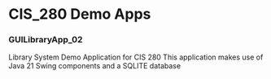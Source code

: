 # CIS_280 Demo Apps

### GUILibraryApp_02

Library System Demo Application for CIS 280
This application makes use of Java 21 Swing components and a SQLITE database
